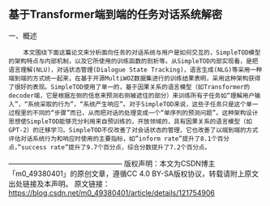 ## 基于Transformer端到端的任务对话系统解密

一、概述

        本文围绕下面这篇论文来分析面向任务的对话系统与用户是如何交互的，SimpleTOD模型的架构特点与内部机制，以及它所使用的训练函数的剖析等。从SimpleTOD内部实现看，是把语言理解(NLU)，对话状态管理(Dialogue State Tracking)，语言生成(NLG)等采用一种端到端的方式统一起来，在基于开源MultiWOZ数据集进行的训练结果表明，采用这种架构获得了很好的表现。SimpleTOD使用了单一的，基于因果关系的语言模型（如Transformer的decoder端，它是根据左侧的信息来预测右侧被遮住的部分）来训练所有子任务如“理解用户输入”，“系统采取的行为”，“系统产生响应”。对于SimpleTOD来说，这些子任务只是这个单一过程里的不同的“步骤”而已，从而把对话的处理变成一个“单序列的预测问题”。这种架构设计思想使SimpleTOD能够充分利用来自预训练的，开放领域的，具有因果关系的语言模型（如GPT-2）的迁移学习。SimpleTOD不仅改善了对会话状态的管理，它也改善了以端到端的方式评估对话系统行为和响应时使用的主要指标，如”inform rate”提升了8.1个百分点，”success rate”提升了9.7个百分点，综合分数提升了7.2个百分点。


————————————————
版权声明：本文为CSDN博主「m0_49380401」的原创文章，遵循CC 4.0 BY-SA版权协议，转载请附上原文出处链接及本声明。
原文链接：https://blog.csdn.net/m0_49380401/article/details/121754906

